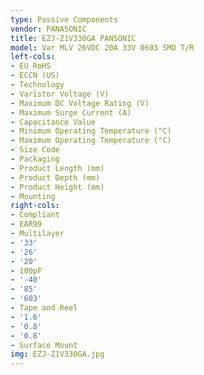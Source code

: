 ```yaml
---
type: Passive Components
vendor: PANASONIC
title: EZJ-Z1V330GA PANSONIC
model: Var MLV 26VDC 20A 33V 0603 SMD T/R
left-cols:
- EU RoHS
- ECCN (US)
- Technology
- Varistor Voltage (V)
- Maximum DC Voltage Rating (V)
- Maximum Surge Current (A)
- Capacitance Value
- Minimum Operating Temperature (°C)
- Maximum Operating Temperature (°C)
- Size Code
- Packaging
- Product Length (mm)
- Product Depth (mm)
- Product Height (mm)
- Mounting
right-cols:
- Compliant
- EAR99
- Multilayer
- '33'
- '26'
- '20'
- 100pF
- '-40'
- '85'
- '603'
- Tape and Reel
- '1.6'
- '0.8'
- '0.8'
- Surface Mount
img: EZJ-Z1V330GA.jpg
---
```

